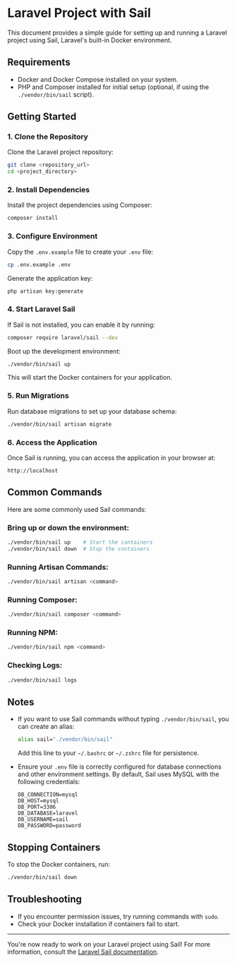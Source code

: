 # Laravel Project with Sail

This document provides a simple guide for setting up and running a Laravel project using Sail, Laravel's built-in Docker environment.

## Requirements
- Docker and Docker Compose installed on your system.
- PHP and Composer installed for initial setup (optional, if using the `./vendor/bin/sail` script).

## Getting Started

### 1. Clone the Repository
Clone the Laravel project repository:
```bash
git clone <repository_url>
cd <project_directory>
```

### 2. Install Dependencies
Install the project dependencies using Composer:
```bash
composer install
```

### 3. Configure Environment
Copy the `.env.example` file to create your `.env` file:
```bash
cp .env.example .env
```

Generate the application key:
```bash
php artisan key:generate
```

### 4. Start Laravel Sail
If Sail is not installed, you can enable it by running:
```bash
composer require laravel/sail --dev
```

Boot up the development environment:
```bash
./vendor/bin/sail up
```
This will start the Docker containers for your application.

### 5. Run Migrations
Run database migrations to set up your database schema:
```bash
./vendor/bin/sail artisan migrate
```

### 6. Access the Application
Once Sail is running, you can access the application in your browser at:
```
http://localhost
```

## Common Commands
Here are some commonly used Sail commands:

### Bring up or down the environment:
```bash
./vendor/bin/sail up    # Start the containers
./vendor/bin/sail down  # Stop the containers
```

### Running Artisan Commands:
```bash
./vendor/bin/sail artisan <command>
```

### Running Composer:
```bash
./vendor/bin/sail composer <command>
```

### Running NPM:
```bash
./vendor/bin/sail npm <command>
```

### Checking Logs:
```bash
./vendor/bin/sail logs
```

## Notes
- If you want to use Sail commands without typing `./vendor/bin/sail`, you can create an alias:
  ```bash
  alias sail="./vendor/bin/sail"
  ```
  Add this line to your `~/.bashrc` or `~/.zshrc` file for persistence.

- Ensure your `.env` file is correctly configured for database connections and other environment settings. By default, Sail uses MySQL with the following credentials:
  ```env
  DB_CONNECTION=mysql
  DB_HOST=mysql
  DB_PORT=3306
  DB_DATABASE=laravel
  DB_USERNAME=sail
  DB_PASSWORD=password
  ```

## Stopping Containers
To stop the Docker containers, run:
```bash
./vendor/bin/sail down
```

## Troubleshooting
- If you encounter permission issues, try running commands with `sudo`.
- Check your Docker installation if containers fail to start.

---

You're now ready to work on your Laravel project using Sail! For more information, consult the [Laravel Sail documentation](https://laravel.com/docs/sail).

